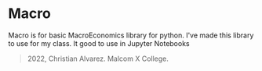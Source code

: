 # Macro

Macro is for basic MacroEconomics library for python. I've made this library to use for my class. It good to use in Jupyter Notebooks


> 2022, Christian Alvarez. Malcom X College.